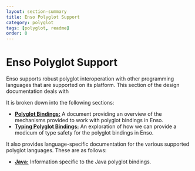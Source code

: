 ```yaml
---
layout: section-summary
title: Enso Polyglot Support
category: polyglot
tags: [polyglot, readme]
order: 0
---
```


# Enso Polyglot Support
Enso supports robust polyglot interoperation with other programming languages
that are supported on its platform. This section of the design documentation
deals with

It is broken down into the following sections:

- [**Polyglot Bindings:**](./polyglot-bindings.md) A document providing an 
  overview of the mechanisms provided to work with polyglot bindings in Enso.
- [**Typing Polyglot Bindings:**](./typing-polyglot-bindings.md) An exploration
  of how we can provide a modicum of type safety for the polyglot bindings in
  Enso.

It also provides language-specific documentation for the various supported
polyglot languages. These are as follows:

- [**Java:**](./java.md) Information specific to the Java polyglot bindings.
